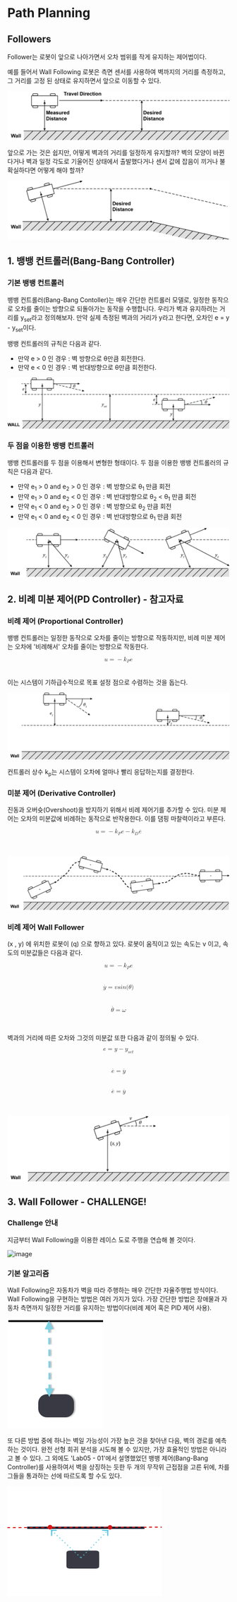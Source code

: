 # Path Planning

## Followers

Follower는 로봇이 앞으로 나아가면서 오차 범위를 작게 유지하는 제어법이다.

예를 들어서 Wall Following 로봇은 측면 센서를 사용하여 벽까지의 거리를 측정하고, 그 거리를 고정 된 상태로 유지하면서 앞으로 이동할 수 있다.

![wall_follower_image_01](img/wall_follower_image_01.png)

앞으로 가는 것은 쉽지만, 어떻게 벽과의 거리를 일정하게 유지할까? 벽의 모양이 바뀐다거나 벽과 일정 각도로 기울어진 상태에서 출발했다거나 센서 값에 잡음이 끼거나 불확실하다면 어떻게 해야 할까?

![wall_follower_image_02](img/wall_follower_image_02.png)

## 1. 뱅뱅 컨트롤러(Bang-Bang Controller)

### 기본 뱅뱅 컨트롤러

뱅뱅 컨트롤러(Bang-Bang Contoller)는 매우 간단한 컨트롤러 모델로, 일정한 동작으로 오차를 줄이는 방향으로 되돌아가는 동작을 수행합니다. 우리가 벽과 유지하려는 거리를 <span class="it">y<sub>set</sub></span>라고 정의해보자. 만약 실제 측정된 벽과의 거리가 <span class="it">y</span>라고 한다면, 오차인 <span class = "it">e = y - y<sub>set</sub></span>이다.

뱅뱅 컨트롤러의 규칙은 다음과 같다.
* 만약 <span class="it">e</span> > 0 인 경우 : 벽 방향으로 <span class="it">θ</span>만큼 회전한다.
* 만약 <span class="it">e</span> < 0 인 경우 : 벽 반대방향으로 <span class="it">θ</span>만큼 회전한다.

![wall_follower_image_03](img/wall_follower_image_03.png)

### 두 점을 이용한 뱅뱅 컨트롤러

뱅뱅 컨트롤러를 두 점을 이용해서 변형한 형태이다. 두 점을 이용한 뱅뱅 컨트롤러의 규칙은 다음과 같다.

* 만약 <span class="it">e<sub>1</sub></span> > 0 and <span class="it">e<sub>2</sub></span> > 0 인 경우 : 벽 방향으로  <span class="it">θ<sub>1</sub></span> 만큼 회전
* 만약 <span class="it">e<sub>1</sub></span> > 0 and <span class="it">e<sub>2</sub></span> < 0 인 경우 : 벽 반대방향으로  <span class="it">θ<sub>2</sub></span> < <span class="it">θ<sub>1</sub></span> 만큼 회전
* 만약 <span class="it">e<sub>1</sub></span> < 0 and <span class="it">e<sub>2</sub></span> > 0 인 경우 : 벽 방향으로  <span class="it">θ<sub>2</sub></span> 만큼 회전
* 만약 <span class="it">e<sub>1</sub></span> < 0 and <span class="it">e<sub>2</sub></span> < 0 인 경우 : 벽 반대방향으로  <span class="it">θ<sub>1</sub></span> 만큼 회전

![wall_follower_image_04](img/wall_follower_image_04.png)


## 2. 비례 미분 제어(PD Controller) - 참고자료

### 비례 제어 (Proportional Controller)

뱅뱅 컨트롤러는 일정한 동작으로 오차를 줄이는 방향으로 작동하지만, 비례 미분 제어는 오차에 '비례해서' 오차를 줄이는 방향으로 작동한다.

<math xmlns="http://www.w3.org/1998/Math/MathML" display="block">
  <mi>u</mi>
  <mo>=</mo>
  <mo>&#x2212;<!-- − --></mo>
  <msub>
    <mi>k</mi>
    <mi>P</mi>
  </msub>
  <mi>e</mi>
</math>
<br></br>
이는 시스템이 기하급수적으로 목표 설정 점으로 수렴하는 것을 돕는다.

![wall_follower_image_05](img/wall_follower_image_05.png)

컨트롤러 상수 <span class = "it">k<sub>p</sub></span>는 시스템이 오차에 얼마나 빨리 응답하는지를 결정한다.


### 미분 제어 (Derivative Controller)

진동과 오버슛(Overshoot)을 방지하기 위해서 비례 제어기를 추가할 수 있다. 미분 제어는 오차의 미분값에 비례하는 동작으로 반작용한다. 이를 댐핑 마찰력이라고 부른다.

<math xmlns="http://www.w3.org/1998/Math/MathML" display="block">
  <mi>u</mi>
  <mo>=</mo>
  <mo>&#x2212;<!-- − --></mo>
  <msub>
    <mi>k</mi>
    <mi>P</mi>
  </msub>
  <mi>e</mi>
  <mo>&#x2212;<!-- − --></mo>
  <msub>
    <mi>k</mi>
    <mi>D</mi>
  </msub>
  <mrow class="MJX-TeXAtom-ORD">
    <mover>
      <mi>e</mi>
      <mo>&#x02D9;<!-- ˙ --></mo>
    </mover>
  </mrow>
</math>
<br></br>

![wall_follower_image_06](img/wall_follower_image_06.png)

### 비례 제어 Wall Follower

<span class = "it"> (x , y) </span>에 위치한 로봇이 <span class = "it"> (q) </span>으로 향하고 있다. 로봇이 움직이고 있는 속도는 <span class = "it"> v </span>이고, 속도의 미분값들은 다음과 같다.

<math xmlns="http://www.w3.org/1998/Math/MathML" display="block">
  <mi>u</mi>
  <mo>=</mo>
  <mo>&#x2212;<!-- − --></mo>
  <msub>
    <mi>k</mi>
    <mi>P</mi>
  </msub>
  <mi>e</mi>
</math>
<br></br>
<math xmlns="http://www.w3.org/1998/Math/MathML" display="block">
  <mrow class="MJX-TeXAtom-ORD">
    <mover>
      <mi>y</mi>
      <mo>&#x02D9;<!-- ˙ --></mo>
    </mover>
  </mrow>
  <mo>=</mo>
  <mi>v</mi>
  <mi>s</mi>
  <mi>i</mi>
  <mi>n</mi>
  <mo stretchy="false">(</mo>
  <mi>&#x03B8;<!-- θ --></mi>
  <mo stretchy="false">)</mo>
</math>
<br></br>
<math xmlns="http://www.w3.org/1998/Math/MathML" display="block">
  <mrow class="MJX-TeXAtom-ORD">
    <mover>
      <mi>&#x03B8;<!-- θ --></mi>
      <mo>&#x02D9;<!-- ˙ --></mo>
    </mover>
  </mrow>
  <mo>=</mo>
  <mi>&#x03C9;<!-- ω --></mi>
</math>
<br></br>

벽과의 거리에 따른 오차와 그것의 미분값 또한 다음과 같이 정의될 수 있다.

<math xmlns="http://www.w3.org/1998/Math/MathML" display="block">
  <mi>e</mi>
  <mo>=</mo>
  <mi>y</mi>
  <mo>&#x2212;<!-- − --></mo>
  <msub>
    <mi>y</mi>
    <mrow class="MJX-TeXAtom-ORD">
      <mi>s</mi>
      <mi>e</mi>
      <mi>t</mi>
    </mrow>
  </msub>
</math>
<br></br>
<math xmlns="http://www.w3.org/1998/Math/MathML" display="block">
  <mrow class="MJX-TeXAtom-ORD">
    <mover>
      <mi>e</mi>
      <mo>&#x02D9;<!-- ˙ --></mo>
    </mover>
  </mrow>
  <mo>=</mo>
  <mrow class="MJX-TeXAtom-ORD">
    <mover>
      <mi>y</mi>
      <mo>&#x02D9;<!-- ˙ --></mo>
    </mover>
  </mrow>
</math>
<br></br>
<math xmlns="http://www.w3.org/1998/Math/MathML" display="block">
  <mrow class="MJX-TeXAtom-ORD">
    <mover>
      <mi>e</mi>
      <mo>&#x00A8;<!-- ¨ --></mo>
    </mover>
  </mrow>
  <mo>=</mo>
  <mrow class="MJX-TeXAtom-ORD">
    <mover>
      <mi>y</mi>
      <mo>&#x00A8;<!-- ¨ --></mo>
    </mover>
  </mrow>
</math>
<br></br>

![wall_follower_image_07](img/wall_follower_image_07.png)


## 3. Wall Follower - CHALLENGE!

### Challenge 안내

지금부터 Wall Following을 이용한 레이스 도로 주행을 연습해 볼 것이다.

![image](img/not_yet)

### 기본 알고리즘

Wall Following은 자동차가 벽을 따라 주행하는 매우 간단한 자율주행법 방식이다. Wall Following을 구현하는 방법은 여러 가지가 있다. 가장 간단한 방법은 장애물과 자동차 측면까지 일정한 거리를 유지하는 방법이다(비례 제어 혹은 PID 제어 사용).

![wall_follower_image_08](img/wall_follower_image_08.png)

또 다른 방법 중에 하나는 벽일 가능성이 가장 높은 것을 찾아낸 다음, 벽의 경로를 예측하는 것이다. 완전 선형 회귀 분석을 시도해 볼 수 있지만, 가장 효율적인 방법은 아니라고 볼 수 있다. 그 외에도 'Lab05 - 01'에서 설명했었던 뱅뱅 제어(Bang-Bang Controller)를 사용하여서 벽을 상징하는 듯한 두 개의 무작위 근접점을 고른 뒤에, 차를 그들을 통과하는 선에 따르도록 할 수도 있다.

![wall_follower_image_09](img/wall_follower_image_09.jpg)
